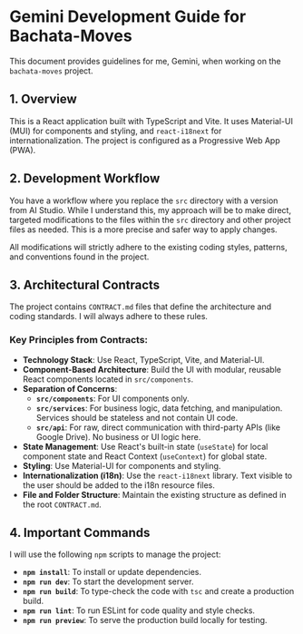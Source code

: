 # Gemini Development Guide for Bachata-Moves

This document provides guidelines for me, Gemini, when working on the `bachata-moves` project.

## 1. Overview

This is a React application built with TypeScript and Vite. It uses Material-UI (MUI) for components and styling, and `react-i18next` for internationalization. The project is configured as a Progressive Web App (PWA).

## 2. Development Workflow

You have a workflow where you replace the `src` directory with a version from AI Studio. While I understand this, my approach will be to make direct, targeted modifications to the files within the `src` directory and other project files as needed. This is a more precise and safer way to apply changes.

All modifications will strictly adhere to the existing coding styles, patterns, and conventions found in the project.

## 3. Architectural Contracts

The project contains `CONTRACT.md` files that define the architecture and coding standards. I will always adhere to these rules.

### Key Principles from Contracts:

*   **Technology Stack**: Use React, TypeScript, Vite, and Material-UI.
*   **Component-Based Architecture**: Build the UI with modular, reusable React components located in `src/components`.
*   **Separation of Concerns**:
    *   **`src/components`**: For UI components only.
    *   **`src/services`**: For business logic, data fetching, and manipulation. Services should be stateless and not contain UI code.
    *   **`src/api`**: For raw, direct communication with third-party APIs (like Google Drive). No business or UI logic here.
*   **State Management**: Use React's built-in state (`useState`) for local component state and React Context (`useContext`) for global state.
*   **Styling**: Use Material-UI for components and styling.
*   **Internationalization (i18n)**: Use the `react-i18next` library. Text visible to the user should be added to the i18n resource files.
*   **File and Folder Structure**: Maintain the existing structure as defined in the root `CONTRACT.md`.

## 4. Important Commands

I will use the following `npm` scripts to manage the project:

*   **`npm install`**: To install or update dependencies.
*   **`npm run dev`**: To start the development server.
*   **`npm run build`**: To type-check the code with `tsc` and create a production build.
*   **`npm run lint`**: To run ESLint for code quality and style checks.
*   **`npm run preview`**: To serve the production build locally for testing.
